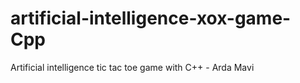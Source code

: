 # artificial-intelligence-xox-game-Cpp
Artificial intelligence tic tac toe game with C++ - Arda Mavi
